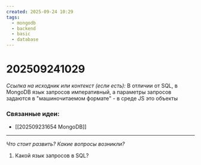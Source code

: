 ```yaml
---
created: 2025-09-24 10:29
tags:
  - mongodb
  - backend
  - basic
  - database
---
```

# 202509241029

*Ссылка на исходник или контекст (если есть):* 
В отличии от SQL,  в MongoDB язык запросов императивный, а параметры запросов задаются в "машиночитаемом формате" - в среде JS это объекты
### Связанные идеи:
*   [[202509231654 MongoDB]]
---

*Что стоит развить? Какие вопросы возникли?*
1) Какой язык запросов в SQL?